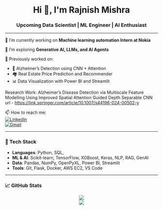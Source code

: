 <h1 align="center">Hi 👋, I'm Rajnish Mishra</h1>
<h3 align="center"> Upcoming Data Scientist | ML Engineer | AI Enthusiast</h3>

---

🔭 I’m currently working on **Machine learning automation Intern at Nokia**

🌱 I’m exploring **Generative AI, LLMs, and AI Agents**

💼 Previously worked on:
- 🧠 Alzheimer’s Detection using CNN + Attention
- 🏘 Real Estate Price Prediction and Recommender
- 📊 Data Visualization with Power BI and Streamlit

Research Work: 
  Alzheimer’s Disease Detection via Multiscale Feature Modelling Using Improved Spatial Attention Guided Depth Separable CNN
  url - https://link.springer.com/article/10.1007/s44196-024-00502-y

📫 How to reach me:  
[![LinkedIn](https://img.shields.io/badge/-LinkedIn-blue?style=flat-square&logo=Linkedin&logoColor=white&link=https://linkedin.com/in/rajnishmishra2)](https://linkedin.com/in/rajnishmishra2)  
[![Gmail](https://img.shields.io/badge/-Gmail-red?style=flat-square&logo=Gmail&logoColor=white&link=mailto:rajnish2002mishra@gmail.com)](mailto:rajnish2002mishra@gmail.com)

---

### 🧰 Tech Stack

- **Languages**: Python, SQL,
- **ML & AI**: Scikit-learn, TensorFlow, XGBoost, Keras, NLP, RAG, GenAI  
- **Data**: Pandas, NumPy, OpenPyXL, Power BI, Streamlit  
- **Tools**: Git, Flask, Docker, AWS EC2, VS Code  

---

### 📈 GitHub Stats

<p align="center">
  <img src="https://github-readme-stats.vercel.app/api?username=Rajnishmishra2002&show_icons=true&theme=tokyonight" />
  <br>
  <img src="https://github-readme-streak-stats.herokuapp.com/?user=Rajnishmishra2002&theme=tokyonight" />
</p>

